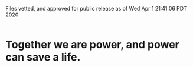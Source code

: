 Files vetted, and approved for public release as of Wed Apr  1 21:41:06 PDT 2020<br><br><h1>Together we are power, and power can save a life.</h1>
